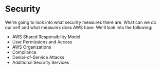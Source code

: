 # Security
We're going to look into what security measures there are. What can we do our self and what measures does AWS have. We'll look into the following:
- AWS Shared Responsibility Model
- User Permissions and Access
- AWS Organizations
- Compliance
- Denial-of-Service Attacks
- Additional Security Services

